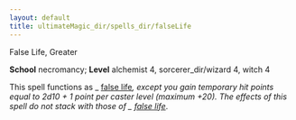 ```yaml
---
layout: default
title: ultimateMagic_dir/spells_dir/falseLife
---
```

False Life, Greater

**School** necromancy; **Level** alchemist 4, sorcerer_dir/wizard 4, witch 4

This spell functions as _ [false life](spells_dir/falseLife#_false-life)_, except you gain temporary hit points equal to 2d10 + 1 point per caster level (maximum +20). The effects of this spell do not stack with those of _ [false life](spells_dir/falseLife#_false-life)_.

